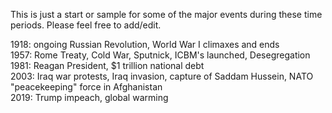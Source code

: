 This is just a start or sample for some of the major events during these time periods. Please feel free to add/edit.  

1918: ongoing Russian Revolution, World War I climaxes and ends  
1957: Rome Treaty, Cold War, Sputnick, ICBM's launched, Desegregation  
1981: Reagan President, $1 trillion national debt  
2003: Iraq war protests, Iraq invasion, capture of Saddam Hussein, NATO "peacekeeping" force in Afghanistan  
2019: Trump impeach, global warming